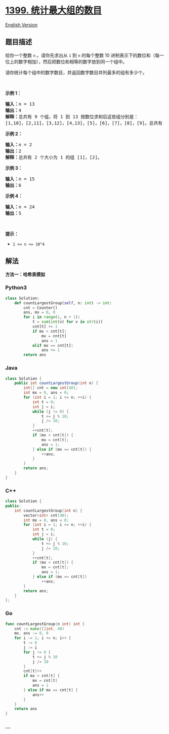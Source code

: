 # [1399. 统计最大组的数目](https://leetcode.cn/problems/count-largest-group)

[English Version](/solution/1300-1399/1399.Count%20Largest%20Group/README_EN.md)

## 题目描述

<!-- 这里写题目描述 -->

<p>给你一个整数 <code>n</code>&nbsp;。请你先求出从 <code>1</code>&nbsp;到 <code>n</code> 的每个整数 10 进制表示下的数位和（每一位上的数字相加），然后把数位和相等的数字放到同一个组中。</p>

<p>请你统计每个组中的数字数目，并返回数字数目并列最多的组有多少个。</p>

<p>&nbsp;</p>

<p><strong>示例 1：</strong></p>

<pre><strong>输入：</strong>n = 13
<strong>输出：</strong>4
<strong>解释：</strong>总共有 9 个组，将 1 到 13 按数位求和后这些组分别是：
[1,10]，[2,11]，[3,12]，[4,13]，[5]，[6]，[7]，[8]，[9]。总共有 4 个组拥有的数字并列最多。
</pre>

<p><strong>示例 2：</strong></p>

<pre><strong>输入：</strong>n = 2
<strong>输出：</strong>2
<strong>解释：</strong>总共有 2 个大小为 1 的组 [1]，[2]。
</pre>

<p><strong>示例 3：</strong></p>

<pre><strong>输入：</strong>n = 15
<strong>输出：</strong>6
</pre>

<p><strong>示例 4：</strong></p>

<pre><strong>输入：</strong>n = 24
<strong>输出：</strong>5
</pre>

<p>&nbsp;</p>

<p><strong>提示：</strong></p>

<ul>
	<li><code>1 &lt;= n &lt;= 10^4</code></li>
</ul>

## 解法

<!-- 这里可写通用的实现逻辑 -->

**方法一：哈希表模拟**

<!-- tabs:start -->

### **Python3**

<!-- 这里可写当前语言的特殊实现逻辑 -->

```python
class Solution:
    def countLargestGroup(self, n: int) -> int:
        cnt = Counter()
        ans, mx = 0, 0
        for i in range(1, n + 1):
            t = sum(int(v) for v in str(i))
            cnt[t] += 1
            if mx < cnt[t]:
                mx = cnt[t]
                ans = 1
            elif mx == cnt[t]:
                ans += 1
        return ans
```

### **Java**

<!-- 这里可写当前语言的特殊实现逻辑 -->

```java
class Solution {
    public int countLargestGroup(int n) {
        int[] cnt = new int[40];
        int mx = 0, ans = 0;
        for (int i = 1; i <= n; ++i) {
            int t = 0;
            int j = i;
            while (j != 0) {
                t += j % 10;
                j /= 10;
            }
            ++cnt[t];
            if (mx < cnt[t]) {
                mx = cnt[t];
                ans = 1;
            } else if (mx == cnt[t]) {
                ++ans;
            }
        }
        return ans;
    }
}
```

### **C++**

```cpp
class Solution {
public:
    int countLargestGroup(int n) {
        vector<int> cnt(40);
        int mx = 0, ans = 0;
        for (int i = 1; i <= n; ++i) {
            int t = 0;
            int j = i;
            while (j) {
                t += j % 10;
                j /= 10;
            }
            ++cnt[t];
            if (mx < cnt[t]) {
                mx = cnt[t];
                ans = 1;
            } else if (mx == cnt[t])
                ++ans;
        }
        return ans;
    }
};
```

### **Go**

```go
func countLargestGroup(n int) int {
	cnt := make([]int, 40)
	mx, ans := 0, 0
	for i := 1; i <= n; i++ {
		t := 0
		j := i
		for j != 0 {
			t += j % 10
			j /= 10
		}
		cnt[t]++
		if mx < cnt[t] {
			mx = cnt[t]
			ans = 1
		} else if mx == cnt[t] {
			ans++
		}
	}
	return ans
}
```

### **...**

```

```

<!-- tabs:end -->

